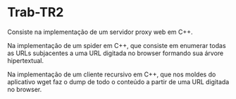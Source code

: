 # Trab-TR2
Consiste na implementação de um servidor proxy web em C++. 

Na implementação de um spider em C++, que consiste em enumerar todas as URLs subjacentes a uma URL digitada no browser formando sua árvore hipertextual. 

Na implementação de um cliente recursivo em C++, que nos moldes do aplicativo wget faz o dump de todo o conteúdo a partir de uma URL digitada no browser.
